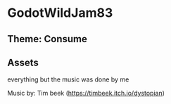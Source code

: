 # GodotWildJam83

## Theme: Consume

## Assets
everything but the music was done by me

Music by: Tim beek (https://timbeek.itch.io/dystopian)
